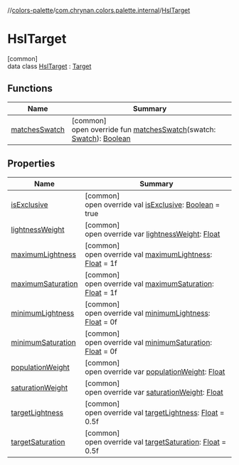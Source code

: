 //[colors-palette](../../../index.md)/[com.chrynan.colors.palette.internal](../index.md)/[HslTarget](index.md)

# HslTarget

[common]\
data class [HslTarget](index.md) : [Target](../-target/index.md)

## Functions

| Name | Summary |
|---|---|
| [matchesSwatch](matches-swatch.md) | [common]<br>open override fun [matchesSwatch](matches-swatch.md)(swatch: [Swatch](../../com.chrynan.colors.palette/-swatch/index.md)): [Boolean](https://kotlinlang.org/api/latest/jvm/stdlib/kotlin/-boolean/index.html) |

## Properties

| Name | Summary |
|---|---|
| [isExclusive](is-exclusive.md) | [common]<br>open override val [isExclusive](is-exclusive.md): [Boolean](https://kotlinlang.org/api/latest/jvm/stdlib/kotlin/-boolean/index.html) = true |
| [lightnessWeight](lightness-weight.md) | [common]<br>open override var [lightnessWeight](lightness-weight.md): [Float](https://kotlinlang.org/api/latest/jvm/stdlib/kotlin/-float/index.html) |
| [maximumLightness](maximum-lightness.md) | [common]<br>open override val [maximumLightness](maximum-lightness.md): [Float](https://kotlinlang.org/api/latest/jvm/stdlib/kotlin/-float/index.html) = 1f |
| [maximumSaturation](maximum-saturation.md) | [common]<br>open override val [maximumSaturation](maximum-saturation.md): [Float](https://kotlinlang.org/api/latest/jvm/stdlib/kotlin/-float/index.html) = 1f |
| [minimumLightness](minimum-lightness.md) | [common]<br>open override val [minimumLightness](minimum-lightness.md): [Float](https://kotlinlang.org/api/latest/jvm/stdlib/kotlin/-float/index.html) = 0f |
| [minimumSaturation](minimum-saturation.md) | [common]<br>open override val [minimumSaturation](minimum-saturation.md): [Float](https://kotlinlang.org/api/latest/jvm/stdlib/kotlin/-float/index.html) = 0f |
| [populationWeight](population-weight.md) | [common]<br>open override var [populationWeight](population-weight.md): [Float](https://kotlinlang.org/api/latest/jvm/stdlib/kotlin/-float/index.html) |
| [saturationWeight](saturation-weight.md) | [common]<br>open override var [saturationWeight](saturation-weight.md): [Float](https://kotlinlang.org/api/latest/jvm/stdlib/kotlin/-float/index.html) |
| [targetLightness](target-lightness.md) | [common]<br>open override val [targetLightness](target-lightness.md): [Float](https://kotlinlang.org/api/latest/jvm/stdlib/kotlin/-float/index.html) = 0.5f |
| [targetSaturation](target-saturation.md) | [common]<br>open override val [targetSaturation](target-saturation.md): [Float](https://kotlinlang.org/api/latest/jvm/stdlib/kotlin/-float/index.html) = 0.5f |
